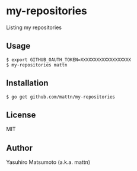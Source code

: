 # my-repositories

Listing my repositories

## Usage

```
$ export GITHUB_OAUTH_TOKEN=XXXXXXXXXXXXXXXXXXX
$ my-repositories mattn
```

## Installation

```
$ go get github.com/mattn/my-repositories
```

## License

MIT

## Author

Yasuhiro Matsumoto (a.k.a. mattn)
